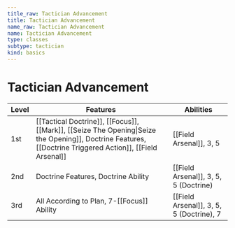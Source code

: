 ```yaml
---
title_raw: Tactician Advancement
title: Tactician Advancement
name_raw: Tactician Advancement
name: Tactician Advancement
type: classes
subtype: tactician
kind: basics
---
```


# Tactician Advancement

| Level | Features                                                                                                                                                  | Abilities                                |
| ----- | --------------------------------------------------------------------------------------------------------------------------------------------------------- | ---------------------------------------- |
| 1st   | [[Tactical Doctrine]], [[Focus]], [[Mark]], [[Seize The Opening\|Seize the Opening]], Doctrine Features, [[Doctrine Triggered Action]], [[Field Arsenal]] | [[Field Arsenal]], 3, 5                  |
| 2nd   | Doctrine Features, Doctrine Ability                                                                                                                       | [[Field Arsenal]], 3, 5, 5 (Doctrine)    |
| 3rd   | All According to Plan, 7-[[Focus]] Ability                                                                                                                | [[Field Arsenal]], 3, 5, 5 (Doctrine), 7 |
